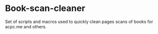 # Book-scan-cleaner
Set of scripts and macros used to quickly clean pages scans of books for acpc.me and others.
